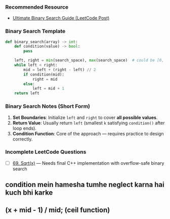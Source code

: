 ### Recommended Resource

- [Ultimate Binary Search Guide (LeetCode Post)](https://leetcode.com/discuss/post/786126/python-powerful-ultimate-binary-search-t-rwv8/)

### Binary Search Template

```python
def binary_search(array) -> int:
    def condition(value) -> bool:
        pass

    left, right = min(search_space), max(search_space)  # could be [0, n], [1, n] etc. Depends on problem
    while left < right:
        mid = left + (right - left) // 2
        if condition(mid):
            right = mid
        else:
            left = mid + 1
    return left
```

### Binary Search Notes (Short Form)

1. **Set Boundaries**: Initialize `left` and `right` to cover **all possible values**.
2. **Return Value**: Usually return `left` (smallest `k` satisfying `condition()` after loop ends).
3. **Condition Function**: Core of the approach — requires practice to design correctly.

### Incomplete LeetCode Questions

- [ ] [69. Sqrt(x)](https://leetcode.com/problems/sqrtx/) — Needs final C++ implementation with overflow-safe binary search

## condition mein hamesha tumhe neglect karna hai kuch bhi karke
## (x + mid - 1) / mid; (ceil function)